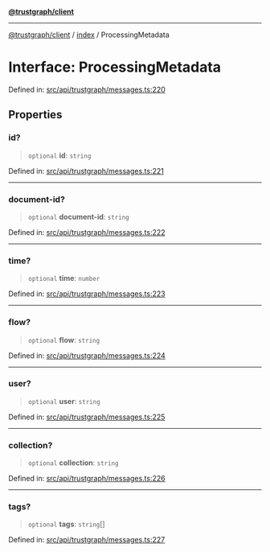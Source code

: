 [**@trustgraph/client**](../../README.md)

***

[@trustgraph/client](../../README.md) / [index](../README.md) / ProcessingMetadata

# Interface: ProcessingMetadata

Defined in: [src/api/trustgraph/messages.ts:220](https://github.com/trustgraph-ai/trustgraph-ts-client/blob/92e187771a25b959c85a4f966bb97eb5d407310b/src/api/trustgraph/messages.ts#L220)

## Properties

### id?

> `optional` **id**: `string`

Defined in: [src/api/trustgraph/messages.ts:221](https://github.com/trustgraph-ai/trustgraph-ts-client/blob/92e187771a25b959c85a4f966bb97eb5d407310b/src/api/trustgraph/messages.ts#L221)

***

### document-id?

> `optional` **document-id**: `string`

Defined in: [src/api/trustgraph/messages.ts:222](https://github.com/trustgraph-ai/trustgraph-ts-client/blob/92e187771a25b959c85a4f966bb97eb5d407310b/src/api/trustgraph/messages.ts#L222)

***

### time?

> `optional` **time**: `number`

Defined in: [src/api/trustgraph/messages.ts:223](https://github.com/trustgraph-ai/trustgraph-ts-client/blob/92e187771a25b959c85a4f966bb97eb5d407310b/src/api/trustgraph/messages.ts#L223)

***

### flow?

> `optional` **flow**: `string`

Defined in: [src/api/trustgraph/messages.ts:224](https://github.com/trustgraph-ai/trustgraph-ts-client/blob/92e187771a25b959c85a4f966bb97eb5d407310b/src/api/trustgraph/messages.ts#L224)

***

### user?

> `optional` **user**: `string`

Defined in: [src/api/trustgraph/messages.ts:225](https://github.com/trustgraph-ai/trustgraph-ts-client/blob/92e187771a25b959c85a4f966bb97eb5d407310b/src/api/trustgraph/messages.ts#L225)

***

### collection?

> `optional` **collection**: `string`

Defined in: [src/api/trustgraph/messages.ts:226](https://github.com/trustgraph-ai/trustgraph-ts-client/blob/92e187771a25b959c85a4f966bb97eb5d407310b/src/api/trustgraph/messages.ts#L226)

***

### tags?

> `optional` **tags**: `string`[]

Defined in: [src/api/trustgraph/messages.ts:227](https://github.com/trustgraph-ai/trustgraph-ts-client/blob/92e187771a25b959c85a4f966bb97eb5d407310b/src/api/trustgraph/messages.ts#L227)
